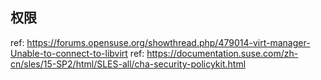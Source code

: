 
## 权限

ref: https://forums.opensuse.org/showthread.php/479014-virt-manager-Unable-to-connect-to-libvirt
ref: https://documentation.suse.com/zh-cn/sles/15-SP2/html/SLES-all/cha-security-policykit.html

